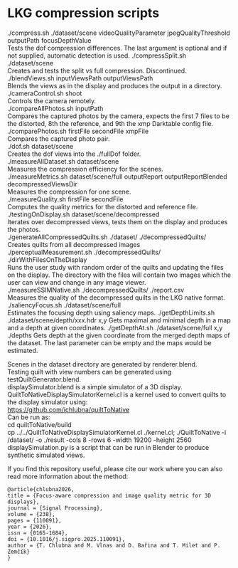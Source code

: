 # LKG compression scripts
./compress.sh ./dataset/scene videoQualityParameter jpegQualityThreshold outputPath focusDepthValue  
Tests the dof compression differences. 
The last argument is optional and if not supplied, automatic detection is used.
./compressSplit.sh ./dataset/scene   
Creates and tests the split vs full compression. Discontinued. 
./blendViews.sh inputViewsPath outputViewsPath  
Blends the views as in the display and produces the output in a directory.  
./cameraControl.sh shoot  
Controls the camera remotely.  
./compareAllPhotos.sh inputPath  
Compares the captured photos by the camera, expects the first 7 files to be the distorted, 8th the reference, and 9th the xmp Darktable config file.  
./comparePhotos.sh firstFile secondFile xmpFile  
Compares the captured photo pair.  
./dof.sh dataset/scene  
Creates the dof views into the ./fullDof folder.  
./measureAllDataset.sh dataset/scene  
Measures the compression efficiency for the scenes.  
./measureMetrics.sh dataset/scene/full outputReport outputReportBlended decompressedViewsDir  
Measures the compression for one scene.  
./measureQuality.sh firstFile secondFile  
Computes the quality metrics for the distorted and reference file.  
./testingOnDisplay.sh dataset/scene/decompressed  
Iterates over decompressed views, tests them on the display and produces the photos.  
./generateAllCompressedQuilts.sh ./dataset/ ./decompressedQuilts/  
Creates quilts from all decompressed images  
./perceptualMeasurement.sh ./decompressedQuilts/ ./dirWithFilesOnTheDisplay  
Runs the user study with random order of the quilts and updating the files on the display. The directory with the files will contain two images which the user can view and change in any image viewer.  
./measureSSIMNative.sh ./decompressedQuilts/ ./report.csv  
Measures the quality of the decompressed quilts in the LKG native format. 
./saliencyFocus.sh ./dataset/scene/full   
Estimates the focusing depth using saliency maps.
./getDepthLimits.sh ./dataset/scene/depth/xxx.hdr x,y
Gets maximal and minimal depth in a map and a depth at given coordinates.
./getDepthAt.sh ./dataset/scene/full x,y ./depths
Gets depth at the given coordinate from the merged depth maps of the dataset. The last parameter can be empty and the maps would be estimated.
   
Scenes in the dataset directory are generated by renderer.blend.  
Testing quilt with view numbers can be generated using testQuiltGenerator.blend.  
displaySimulator.blend is a simple simulator of a 3D display.  
QuiltToNativeDisplaySimulatorKernel.cl is a kernel used to convert quilts to the display simulator using:  
https://github.com/ichlubna/quiltToNative  
Can be run as:  
cd quiltToNative/build  
cp ../../QuiltToNativeDisplaySimulatorKernel.cl ./kernel.cl; ./QuiltToNative -i /dataset/ -o ./result -cols 8 -rows 6 -width 19200 -height 2560  
displaySimulation.py is a script that can be run in Blender to produce synthetic simulated views.  

If you find this repository useful, please cite our work where you can also read more information about the method:
```
@article{chlubna2026,
title = {Focus-aware compression and image quality metric for 3D displays},
journal = {Signal Processing},
volume = {238},
pages = {110091},
year = {2026},
issn = {0165-1684},
doi = {10.1016/j.sigpro.2025.110091},
author = {T. Chlubna and M. Vlnas and D. Bařina and T. Milet and P. Zemčík}
}
```
